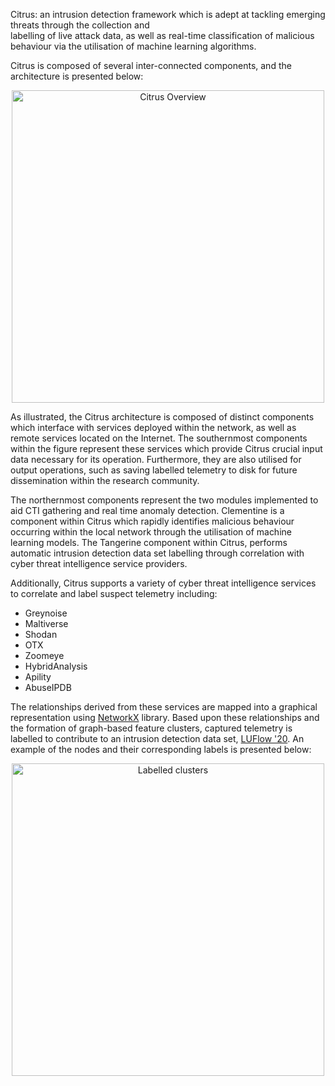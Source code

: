 Citrus: an intrusion detection framework which is adept at tackling emerging threats through the collection and   
labelling   of   live   attack   data,   as   well   as real-time classification of malicious behaviour via the utilisation of 
machine learning  algorithms.

Citrus is composed of several inter-connected components, and the architecture is presented below:

<p align="center">
  <img src="https://github.com/ruzzzzz/Citrus/blob/main/imgs/SBI.png?raw=true" alt="Citrus Overview" width="500">
</p>

As illustrated, the Citrus architecture is composed of distinct components which interface with services deployed within the network, as well as remote services located on the Internet. The southernmost components within the figure represent these services which provide Citrus crucial input data necessary for its operation. Furthermore, they are also utilised for output operations, such as saving labelled telemetry to disk for future dissemination within the research community. 

The northernmost components represent the two modules implemented to aid CTI gathering and real time anomaly detection. Clementine is a component within Citrus which rapidly identifies malicious behaviour occurring within the local network through the utilisation of machine learning models. The Tangerine component within Citrus, performs automatic intrusion detection data set labelling through correlation with cyber threat intelligence service providers.

Additionally, Citrus supports a variety of cyber threat intelligence services to correlate and label suspect telemetry including:

* Greynoise
* Maltiverse
* Shodan
* OTX
* Zoomeye
* HybridAnalysis
* Apility
* AbuseIPDB

The relationships derived from these services are mapped into a graphical representation using [NetworkX](https://networkx.github.io) library.
Based upon these relationships and the formation of graph-based feature clusters, captured telemetry is labelled to contribute to an intrusion detection data set, [LUFlow '20](https://github.com/ruzzzzz/LUFlow). An example of the nodes and their corresponding labels is presented below:

<p align="center">
  <img src="https://github.com/ruzzzzz/Citrus/blob/main/imgs/supernodes_legend.png?raw=true" alt="Labelled clusters" width="500">
</p>
